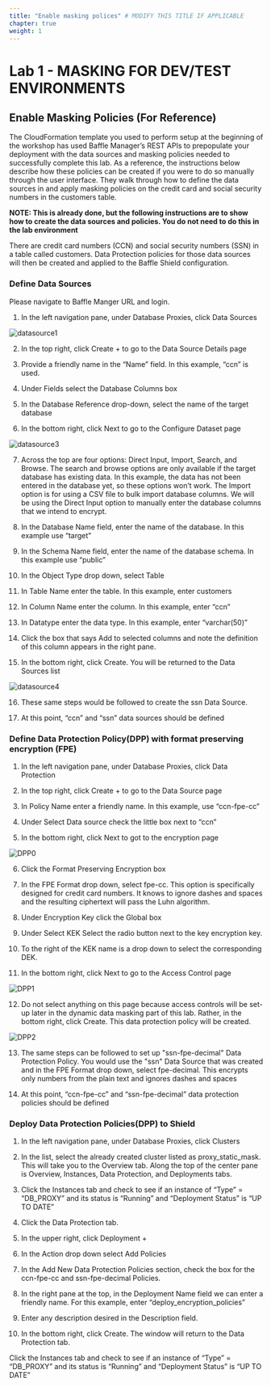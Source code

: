 ```yaml
---
title: "Enable masking polices" # MODIFY THIS TITLE IF APPLICABLE
chapter: true
weight: 1 
---
```


# Lab 1 - MASKING FOR DEV/TEST ENVIRONMENTS

## Enable Masking Policies (For Reference)

The CloudFormation template you used to perform setup at the beginning of 
the workshop has used Baffle Manager’s REST APIs to prepopulate your 
deployment with the data sources and masking policies needed to 
successfully complete this lab. As a reference, the instructions below 
describe how these policies can be created if you were to do so manually 
through the user interface. They walk through how to define the data 
sources in and apply masking policies on the credit card and social security 
numbers in the customers table.


**NOTE: This is already done, but the following instructions are to show how to create the data sources and policies. You do not need to do this in the lab environment**

There are credit card numbers (CCN) and social security numbers (SSN) in a table called customers. Data Protection policies for those data sources will then be created and applied to the Baffle Shield configuration.


### **Define Data Sources**

Please navigate to Baffle Manger URL and login.
  
1.  In the left navigation pane, under Database Proxies, click Data Sources

![datasource1](../images/datasource-1.png)
 
2.  In the top right, click Create + to go to the Data Source Details page
    
3.  Provide a friendly name in the “Name” field. In this example, “ccn” is used.
    
4.  Under Fields select the Database Columns box
    
5.  In the Database Reference drop-down, select the name of the target database
    
6.  In the bottom right, click Next to go to the Configure Dataset page
    
![datasource3](../images/datasource-3.png)

7.  Across the top are four options: Direct Input, Import, Search, and Browse. The search and browse options are only available if the target database has existing data. In this example, the data has not been entered in the database yet, so these options won’t work. The Import option is for using a CSV file to bulk import database columns. We will be using the Direct Input option to manually enter the database columns that we intend to encrypt.
    
8.  In the Database Name field, enter the name of the database. In this example use “target”
    
9.  In the Schema Name field, enter the name of the database schema. In this example use “public”
    
10.  In the Object Type drop down, select Table
    
11.  In Table Name enter the table. In this example, enter customers
    
12.  In Column Name enter the column. In this example, enter “ccn”
    
13.  In Datatype enter the data type. In this example, enter “varchar(50)”
    
14.  Click the box that says Add to selected columns and note the definition of this column appears in the right pane.
    
15.  In the bottom right, click Create. You will be returned to the Data Sources list

![datasource4](../images/datasource-4.png)
    
16.  These same steps would be followed to create the ssn Data Source.
    
17.  At this point, “ccn” and “ssn” data sources should be defined


### **Define Data Protection Policy(DPP) with format preserving encryption (FPE)**

1.  In the left navigation pane, under Database Proxies, click Data Protection
    
2.  In the top right, click Create + to go to the Data Source page
    
3.  In Policy Name enter a friendly name. In this example, use “ccn-fpe-cc”
    
4.  Under Select Data source check the little box next to “ccn”
    
5.  In the bottom right, click Next to got to the encryption page


![DPP0](../images/DPP-0.png)
    
6.  Click the Format Preserving Encryption box
    
7.  In the FPE Format drop down, select fpe-cc. This option is specifically designed for credit card numbers. It knows to ignore dashes and spaces and the resulting ciphertext will pass the Luhn algorithm.
    
8.  Under Encryption Key click the Global box
    
9.  Under Select KEK Select the radio button next to the key encryption key.
    
10.  To the right of the KEK name is a drop down to select the corresponding DEK.
    
11.  In the bottom right, click Next to go to the Access Control page


![DPP1](../images/DPP-1.png)
    
12.  Do not select anything on this page because access controls will be set-up later in the dynamic data masking part of this lab. Rather, in the bottom right, click Create. This data protection policy will be created.


![DPP2](../images/DPP-2.png)
    
13.  The same steps can be followed to set up "ssn-fpe-decimal" Data Protection Policy. You would use the "ssn" Data Source that was created and in the FPE Format drop down, select fpe-decimal. This encrypts only numbers from the plain text and ignores dashes and spaces 

    
14.  At this point, “ccn-fpe-cc” and “ssn-fpe-decimal” data protection policies should be defined

### **Deploy  Data Protection Policies(DPP) to Shield**
1.  In the left navigation pane, under Database Proxies, click Clusters
    
2.  In the list, select the already created cluster listed as proxy_static_mask. This will take you to the Overview tab. Along the top of the center pane is Overview, Instances, Data Protection, and Deployments tabs.
    
3.  Click the Instances tab and check to see if an instance of “Type” = “DB_PROXY” and its status is “Running” and “Deployment Status” is “UP TO DATE”
    

4.  Click the Data Protection tab.
    
5.  In the upper right, click Deployment +
    
6.  In the Action drop down select Add Policies
    
7.  In the Add New Data Protection Policies section, check the box for the ccn-fpe-cc and ssn-fpe-decimal Policies.
    
8.  In the right pane at the top, in the Deployment Name field we can enter a friendly name. For this example, enter “deploy_encryption_policies”
    
9.  Enter any description desired in the Description field.
    
10.  In the bottom right, click Create. The window will return to the Data Protection tab.
    

Click the Instances tab and check to see if an instance of “Type” = “DB_PROXY” and its status is “Running” and “Deployment Status” is “UP TO DATE”

